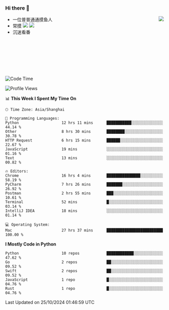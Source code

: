 ### Hi there 👋


<a href="https://github.com/yanlc39">
  <img align="right" src="https://github-readme-stats.vercel.app/api?username=yanlc39&show_icons=true&hide_border=true&icon_color=586069&title_color=a0a9af">
</a>

- 一位普普通通摸鱼人
- 常摸 ![](https://img.shields.io/badge/-Python-3e74a2?style=flat-square&logo=Python&logoColor=fff) ![](https://img.shields.io/badge/-C%2B%2B-brightgreen?style=flat-square)
- 沉迷看番



<br><br><br><br><br><br>


<!--START_SECTION:waka-->
![Code Time](http://img.shields.io/badge/Code%20Time-453%20hrs%2044%20mins-blue)

![Profile Views](http://img.shields.io/badge/Profile%20Views-0-blue)

📊 **This Week I Spent My Time On** 

```text
🕑︎ Time Zone: Asia/Shanghai

💬 Programming Languages: 
Python                   12 hrs 11 mins      ███████████░░░░░░░░░░░░░░   44.14 % 
Other                    8 hrs 30 mins       ████████░░░░░░░░░░░░░░░░░   30.78 % 
HTTP Request             6 hrs 15 mins       ██████░░░░░░░░░░░░░░░░░░░   22.67 % 
JavaScript               19 mins             ░░░░░░░░░░░░░░░░░░░░░░░░░   01.16 % 
Text                     13 mins             ░░░░░░░░░░░░░░░░░░░░░░░░░   00.82 % 

🔥 Editors: 
Chrome                   16 hrs 4 mins       ███████████████░░░░░░░░░░   58.19 % 
PyCharm                  7 hrs 26 mins       ███████░░░░░░░░░░░░░░░░░░   26.92 % 
Postman                  2 hrs 55 mins       ███░░░░░░░░░░░░░░░░░░░░░░   10.61 % 
Terminal                 52 mins             █░░░░░░░░░░░░░░░░░░░░░░░░   03.14 % 
IntelliJ IDEA            18 mins             ░░░░░░░░░░░░░░░░░░░░░░░░░   01.14 % 

💻 Operating System: 
Mac                      27 hrs 37 mins      █████████████████████████   100.00 % 
```

**I Mostly Code in Python** 

```text
Python                   10 repos            ████████████░░░░░░░░░░░░░   47.62 % 
Go                       2 repos             ██░░░░░░░░░░░░░░░░░░░░░░░   09.52 % 
Swift                    2 repos             ██░░░░░░░░░░░░░░░░░░░░░░░   09.52 % 
JavaScript               1 repo              █░░░░░░░░░░░░░░░░░░░░░░░░   04.76 % 
Rust                     1 repo              █░░░░░░░░░░░░░░░░░░░░░░░░   04.76 % 
```




 Last Updated on 25/10/2024 01:46:59 UTC
<!--END_SECTION:waka-->
